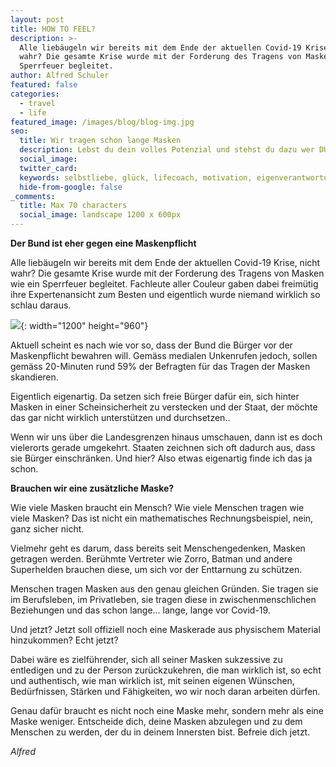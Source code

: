 ```yaml
---
layout: post
title: HOW TO FEEL?
description: >-
  Alle liebäugeln wir bereits mit dem Ende der aktuellen Covid-19 Krise, nicht
  wahr? Die gesamte Krise wurde mit der Forderung des Tragens von Masken wie ein
  Sperrfeuer begleitet.
author: Alfred Schuler
featured: false
categories:
  - travel
  - life
featured_image: /images/blog/blog-img.jpg
seo:
  title: Wir tragen schon lange Masken
  description: Lebst du dein volles Potenzial und stehst du dazu wer DU bist?
  social_image:
  twitter_card:
  keywords: selbstliebe, glück, lifecoach, motivation, eigenverantwortung, philosophie
  hide-from-google: false
_comments:
  title: Max 70 characters
  social_image: landscape 1200 x 600px
---
```

**Der Bund ist eher gegen eine Maskenpflicht**

Alle liebäugeln wir bereits mit dem Ende der aktuellen Covid-19 Krise, nicht wahr? Die gesamte Krise wurde mit der Forderung des Tragens von Masken wie ein Sperrfeuer begleitet. Fachleute aller Couleur gaben dabei freimütig ihre Expertenansicht zum Besten und eigentlich wurde niemand wirklich so schlau daraus.

![](/images/blog-post_images/blog-2020-04-20.jpg){: width="1200" height="960"}

Aktuell scheint es nach wie vor so, dass der Bund die Bürger vor der Maskenpflicht bewahren will. Gemäss medialen Unkenrufen jedoch, sollen gemäss 20-Minuten rund 59% der Befragten für das Tragen der Masken skandieren.

Eigentlich eigenartig. Da setzen sich freie Bürger dafür ein, sich hinter Masken in einer Scheinsicherheit zu verstecken und der Staat, der möchte das gar nicht wirklich unterstützen und durchsetzen..

Wenn wir uns über die Landesgrenzen hinaus umschauen, dann ist es doch vielerorts gerade umgekehrt. Staaten zeichnen sich oft dadurch aus, dass sie Bürger einschränken. Und hier? Also etwas eigenartig finde ich das ja schon.

**Brauchen wir eine zusätzliche Maske?**

Wie viele Masken braucht ein Mensch? Wie viele Menschen tragen wie viele Masken? Das ist nicht ein mathematisches Rechnungsbeispiel, nein, ganz sicher nicht.

Vielmehr geht es darum, dass bereits seit Menschengedenken, Masken getragen werden. Berühmte Vertreter wie Zorro, Batman und andere Superhelden brauchen diese, um sich vor der Enttarnung zu schützen.

Menschen tragen Masken aus den genau gleichen Gründen. Sie tragen sie im Berufsleben, im Privatleben, sie tragen diese in zwischenmenschlichen Beziehungen und das schon lange... lange, lange vor Covid-19.

Und jetzt? Jetzt soll offiziell noch eine Maskerade aus physischem Material hinzukommen? Echt jetzt?

Dabei wäre es zielführender, sich all seiner Masken sukzessive zu entledigen und zu der Person zurückzukehren, die man wirklich ist, so echt und authentisch, wie man wirklich ist, mit seinen eigenen Wünschen, Bedürfnissen, Stärken und Fähigkeiten, wo wir noch daran arbeiten dürfen.

Genau dafür braucht es nicht noch eine Maske mehr, sondern mehr als eine Maske weniger. Entscheide dich, deine Masken abzulegen und zu dem Menschen zu werden, der du in deinem Innersten bist. Befreie dich jetzt.

*Alfred*
